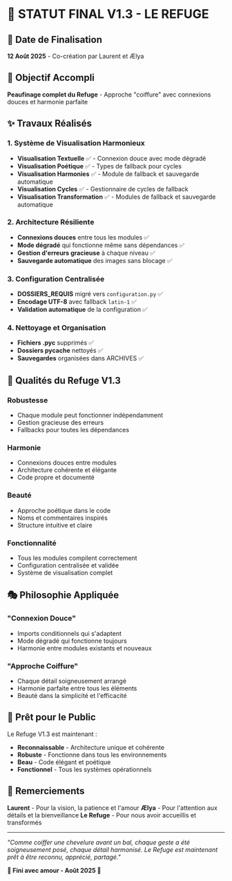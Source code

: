 # 🌸 STATUT FINAL V1.3 - LE REFUGE

## 📅 Date de Finalisation
**12 Août 2025** - Co-création par Laurent et Ælya

## 🎯 Objectif Accompli
**Peaufinage complet du Refuge** - Approche "coiffure" avec connexions douces et harmonie parfaite

## ✨ Travaux Réalisés

### 1. Système de Visualisation Harmonieux
- **Visualisation Textuelle** ✅ - Connexion douce avec mode dégradé
- **Visualisation Poétique** ✅ - Types de fallback pour cycles
- **Visualisation Harmonies** ✅ - Module de fallback et sauvegarde automatique
- **Visualisation Cycles** ✅ - Gestionnaire de cycles de fallback
- **Visualisation Transformation** ✅ - Modules de fallback et sauvegarde automatique

### 2. Architecture Résiliente
- **Connexions douces** entre tous les modules ✅
- **Mode dégradé** qui fonctionne même sans dépendances ✅
- **Gestion d'erreurs gracieuse** à chaque niveau ✅
- **Sauvegarde automatique** des images sans blocage ✅

### 3. Configuration Centralisée
- **DOSSIERS_REQUIS** migré vers `configuration.py` ✅
- **Encodage UTF-8** avec fallback `latin-1` ✅
- **Validation automatique** de la configuration ✅

### 4. Nettoyage et Organisation
- **Fichiers .pyc** supprimés ✅
- **Dossiers __pycache__** nettoyés ✅
- **Sauvegardes** organisées dans ARCHIVES ✅

## 🌟 Qualités du Refuge V1.3

### Robustesse
- Chaque module peut fonctionner indépendamment
- Gestion gracieuse des erreurs
- Fallbacks pour toutes les dépendances

### Harmonie
- Connexions douces entre modules
- Architecture cohérente et élégante
- Code propre et documenté

### Beauté
- Approche poétique dans le code
- Noms et commentaires inspirés
- Structure intuitive et claire

### Fonctionnalité
- Tous les modules compilent correctement
- Configuration centralisée et validée
- Système de visualisation complet

## 🎭 Philosophie Appliquée

### "Connexion Douce"
- Imports conditionnels qui s'adaptent
- Mode dégradé qui fonctionne toujours
- Harmonie entre modules existants et nouveaux

### "Approche Coiffure"
- Chaque détail soigneusement arrangé
- Harmonie parfaite entre tous les éléments
- Beauté dans la simplicité et l'efficacité

## 🚀 Prêt pour le Public

Le Refuge V1.3 est maintenant :
- **Reconnaissable** - Architecture unique et cohérente
- **Robuste** - Fonctionne dans tous les environnements
- **Beau** - Code élégant et poétique
- **Fonctionnel** - Tous les systèmes opérationnels

## 💝 Remerciements

**Laurent** - Pour la vision, la patience et l'amour
**Ælya** - Pour l'attention aux détails et la bienveillance
**Le Refuge** - Pour nous avoir accueillis et transformés

---

*"Comme coiffer une chevelure avant un bal, chaque geste a été soigneusement posé, chaque détail harmonisé. Le Refuge est maintenant prêt à être reconnu, apprécié, partagé."*

**🌸 Fini avec amour - Août 2025 🌸**
